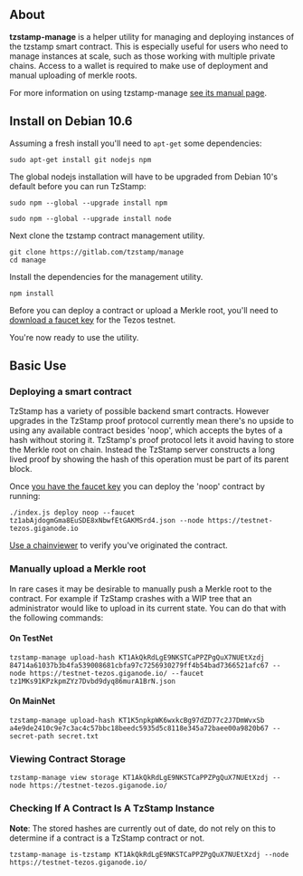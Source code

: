 ## About

**tzstamp-manage** is a helper utility for managing and deploying instances of
the tzstamp smart contract. This is especially useful for users who need to
manage instances at scale, such as those working with multiple private chains.
Access to a wallet is required to make use of deployment and manual uploading
of merkle roots.

For more information on using tzstamp-manage [see its manual page](man/man1/tzstamp-manage.md).

## Install on Debian 10.6

Assuming a fresh install you'll need to `apt-get` some dependencies:

    sudo apt-get install git nodejs npm

The global nodejs installation will have to be upgraded from Debian 10's default
before you can run TzStamp:

    sudo npm --global --upgrade install npm

    sudo npm --global --upgrade install node

Next clone the tzstamp contract management utility.

    git clone https://gitlab.com/tzstamp/manage
    cd manage

Install the dependencies for the management utility.

    npm install

Before you can deploy a contract or upload a Merkle root, you'll need to
[download a faucet key](https://faucet.tzalpha.net/) for the Tezos testnet.

You're now ready to use the utility.

## Basic Use

### Deploying a smart contract

TzStamp has a variety of possible backend smart contracts. However upgrades in
the TzStamp proof protocol currently mean there's no upside to using any
available contract besides 'noop', which accepts the bytes of a hash
without storing it. TzStamp's proof protocol lets it avoid having to store the
Merkle root on chain. Instead the TzStamp server constructs a long lived proof
by showing the hash of this operation must be part of its parent block.

Once [you have the faucet key](https://faucet.tzalpha.net/) you can deploy the 'noop' contract by running:

    ./index.js deploy noop --faucet tz1abAjdogmGma8EuSDE8xNbwfEtGAKMSrd4.json --node https://testnet-tezos.giganode.io

[Use a chainviewer](https://better-call.dev/) to verify you've originated the
contract.

### Manually upload a Merkle root

In rare cases it may be desirable to manually push a Merkle root to the
contract. For example if TzStamp crashes with a WIP tree that an administrator
would like to upload in its current state. You can do that with the following
commands:

#### On TestNet

    tzstamp-manage upload-hash KT1AkQkRdLgE9NKSTCaPPZPgQuX7NUEtXzdj 84714a61037b3b4fa539008681cbfa97c7256930279ff4b54bad7366521afc67 --node https://testnet-tezos.giganode.io/ --faucet tz1MKs91KPzkpmZYz7Dvbd9dyq86murA1BrN.json

#### On MainNet

    tzstamp-manage upload-hash KT1K5npkpWK6wxkcBg97dZD77c2J7DmWvxSb a4e9de2410c9e7c3ac4c57bbc18beedc5935d5c8118e345a72baee00a9820b67 --secret-path secret.txt

### Viewing Contract Storage

    tzstamp-manage view storage KT1AkQkRdLgE9NKSTCaPPZPgQuX7NUEtXzdj --node https://testnet-tezos.giganode.io/

### Checking If A Contract Is A TzStamp Instance

**Note**: The stored hashes are currently out of date, do not rely on this to
determine if a contract is a TzStamp contract or not.

    tzstamp-manage is-tzstamp KT1AkQkRdLgE9NKSTCaPPZPgQuX7NUEtXzdj --node https://testnet-tezos.giganode.io/
